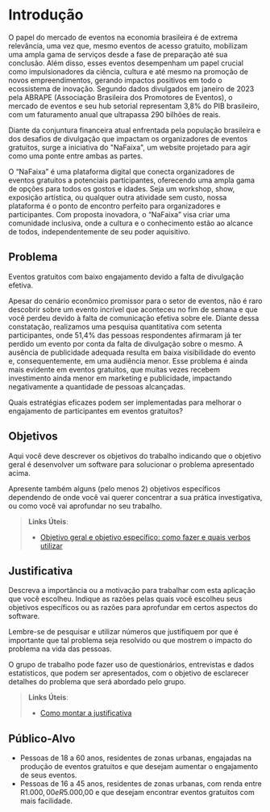 # Introdução

O papel do mercado de eventos na economia brasileira é de extrema relevância, uma vez
que, mesmo eventos de acesso gratuito, mobilizam uma ampla gama de serviços desde a fase
de preparação até sua conclusão. Além disso, esses eventos desempenham um papel crucial
como impulsionadores da ciência, cultura e até mesmo na promoção de novos
empreendimentos, gerando impactos positivos em todo o ecossistema de inovação. Segundo
dados divulgados em janeiro de 2023 pela ABRAPE (Associação Brasileira dos Promotores de
Eventos), o mercado de eventos e seu hub setorial representam 3,8% do PIB brasileiro, com um
faturamento anual que ultrapassa 290 bilhões de reais.

Diante da conjuntura financeira atual enfrentada pela população brasileira e dos desafios
de divulgação que impactam os organizadores de eventos gratuitos, surge a iniciativa do
"NaFaixa", um website projetado para agir como uma ponte entre ambas as partes.

O “NaFaixa” é uma plataforma digital que conecta organizadores de eventos gratuitos a
potenciais participantes, oferecendo uma ampla gama de opções para todos os gostos e idades.
Seja um workshop, show, exposição artística, ou qualquer outra atividade sem custo, nossa
plataforma é o ponto de encontro perfeito para organizadores e participantes. Com proposta
inovadora, o “NaFaixa” visa criar uma comunidade inclusiva, onde a cultura e o conhecimento
estão ao alcance de todos, independentemente de seu poder aquisitivo.

## Problema

Eventos gratuitos com baixo engajamento devido a falta de divulgação efetiva.

Apesar do cenário econômico promissor para o setor de eventos, não é raro descobrir
sobre um evento incrível que aconteceu no fim de semana e que você perdeu devido à falta de
comunicação efetiva sobre ele. Diante dessa constatação, realizamos uma pesquisa quantitativa
com setenta participantes, onde 51,4% das pessoas respondentes afirmaram já ter perdido um
evento por conta da falta de divulgação sobre o mesmo. A ausência de publicidade adequada
resulta em baixa visibilidade do evento e, consequentemente, em uma audiência menor. Esse
problema é ainda mais evidente em eventos gratuitos, que muitas vezes recebem investimento
ainda menor em marketing e publicidade, impactando negativamente a quantidade de
pessoas alcançadas.
    
Quais estratégias eficazes podem ser implementadas para melhorar o engajamento de
participantes em eventos gratuitos?


## Objetivos

Aqui você deve descrever os objetivos do trabalho indicando que o objetivo geral é desenvolver um software para solucionar o problema apresentado acima. 

Apresente também alguns (pelo menos 2) objetivos específicos dependendo de onde você vai querer concentrar a sua prática investigativa, ou como você vai aprofundar no seu trabalho.
 
> **Links Úteis**:
> - [Objetivo geral e objetivo específico: como fazer e quais verbos utilizar](https://blog.mettzer.com/diferenca-entre-objetivo-geral-e-objetivo-especifico/)

## Justificativa

Descreva a importância ou a motivação para trabalhar com esta aplicação que você escolheu. Indique as razões pelas quais você escolheu seus objetivos específicos ou as razões para aprofundar em certos aspectos do software.

Lembre-se de pesquisar e utilizar números que justifiquem por que é importante que tal problema seja resolvido ou que mostrem o impacto do problema na vida das pessoas.

O grupo de trabalho pode fazer uso de questionários, entrevistas e dados estatísticos, que podem ser apresentados, com o objetivo de esclarecer detalhes do problema que será abordado pelo grupo.

> **Links Úteis**:
> - [Como montar a justificativa](https://guiadamonografia.com.br/como-montar-justificativa-do-tcc/)

## Público-Alvo 

- Pessoas de 18 a 60 anos, residentes de zonas urbanas, engajadas na produção de eventos gratuitos e que desejam aumentar o engajamento de seus eventos.
- Pessoas de 16 a 45 anos, residentes de zonas urbanas, com renda entre R$1.000,00 e R$5.000,00 e que desejam encontrar eventos gratuitos com mais facilidade.

